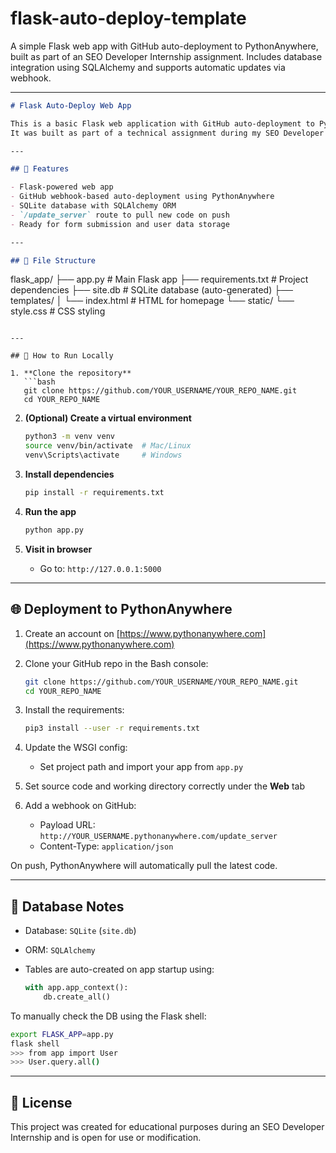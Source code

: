 # flask-auto-deploy-template
A simple Flask web app with GitHub auto-deployment to PythonAnywhere, built as part of an SEO Developer Internship assignment. Includes database integration using SQLAlchemy and supports automatic updates via webhook.

---

```markdown
# Flask Auto-Deploy Web App

This is a basic Flask web application with GitHub auto-deployment to PythonAnywhere.  
It was built as part of a technical assignment during my SEO Developer Internship, focusing on backend infrastructure, deployment automation, and Flask fundamentals.

---

## 🔧 Features

- Flask-powered web app
- GitHub webhook-based auto-deployment using PythonAnywhere
- SQLite database with SQLAlchemy ORM
- `/update_server` route to pull new code on push
- Ready for form submission and user data storage

---

## 📂 File Structure

```

flask\_app/
├── app.py                # Main Flask app
├── requirements.txt      # Project dependencies
├── site.db               # SQLite database (auto-generated)
├── templates/
│   └── index.html        # HTML for homepage
└── static/
└── style.css         # CSS styling

````

---

## 🚀 How to Run Locally

1. **Clone the repository**
   ```bash
   git clone https://github.com/YOUR_USERNAME/YOUR_REPO_NAME.git
   cd YOUR_REPO_NAME
````

2. **(Optional) Create a virtual environment**

   ```bash
   python3 -m venv venv
   source venv/bin/activate  # Mac/Linux
   venv\Scripts\activate     # Windows
   ```

3. **Install dependencies**

   ```bash
   pip install -r requirements.txt
   ```

4. **Run the app**

   ```bash
   python app.py
   ```

5. **Visit in browser**

   * Go to: `http://127.0.0.1:5000`

---

## 🌐 Deployment to PythonAnywhere

1. Create an account on [https://www.pythonanywhere.com](https://www.pythonanywhere.com)
2. Clone your GitHub repo in the Bash console:

   ```bash
   git clone https://github.com/YOUR_USERNAME/YOUR_REPO_NAME.git
   cd YOUR_REPO_NAME
   ```
3. Install the requirements:

   ```bash
   pip3 install --user -r requirements.txt
   ```
4. Update the WSGI config:

   * Set project path and import your app from `app.py`
5. Set source code and working directory correctly under the **Web** tab
6. Add a webhook on GitHub:

   * Payload URL: `http://YOUR_USERNAME.pythonanywhere.com/update_server`
   * Content-Type: `application/json`

On push, PythonAnywhere will automatically pull the latest code.

---

## 🧪 Database Notes

* Database: `SQLite` (`site.db`)
* ORM: `SQLAlchemy`
* Tables are auto-created on app startup using:

  ```python
  with app.app_context():
      db.create_all()
  ```

To manually check the DB using the Flask shell:

```bash
export FLASK_APP=app.py
flask shell
>>> from app import User
>>> User.query.all()
```

---

## 📄 License

This project was created for educational purposes during an SEO Developer Internship and is open for use or modification.

```
